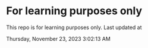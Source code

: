 # For learning purposes only
This repo is for learning purposes only.
Last updated at

Thursday, November 23, 2023 3:02:13 AM

